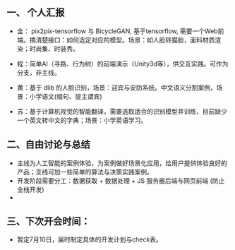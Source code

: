 ## 一、 个人汇报 

- 金： pix2pix-tensorflow 与 BicycleGAN, 基于tensorflow, 需要一个Web前端。搞清楚接口：如何选定对应的模型。场景：如人脸转猫脸，面料材质渲染；时尚集、时装秀。 

- 程：简单AI（寻路、行为树）的前端演示（Unity3d等），供交互实践。可作为分支，非主线。 

- 黄：基于 dlib 的人脸识别，场景：迎宾与安防系统。中文语义分割案例，场景：小学语文(缩句、提主谓宾)

-  苏：基于计算机视觉的智能翻译，需要选取适合的识别模型并训练，目前缺少一个英文转中文的字典；场景：小学英语学习。   

  

## 二、自由讨论与总结     

- 主线为人工智能的案例体验，为案例做好场景化应用，给用户提供体验良好的产品；支线可加一些简单的算法与决策实践案例。 
- 开发阶段需要分工：数据获取 + 数据处理 + JS 服务器后端与网页前端 (防止全栈开发)  
- 

 ##  三、下次开会时间：

- 暂定7月10日，届时制定具体的开发计划与check表。 

